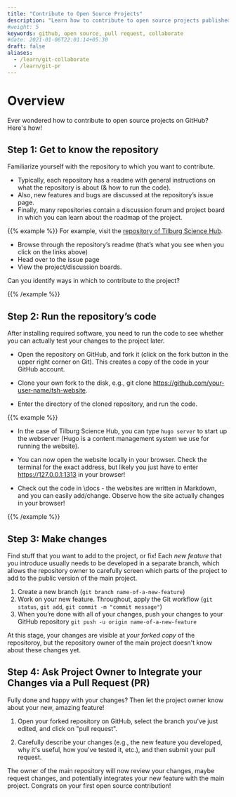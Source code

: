 ```yaml
---
title: "Contribute to Open Source Projects"
description: "Learn how to contribute to open source projects published on GitHub."
#weight: 5
keywords: github, open source, pull request, collaborate
#date: 2021-01-06T22:01:14+05:30
draft: false
aliases:
  - /learn/git-collaborate
  - /learn/git-pr
---
```


# Overview

Ever wondered how to contribute to open source projects on GitHub? Here's how!

## Step 1: Get to know the repository

Familiarize yourself with the repository to which you want to contribute.

- Typically, each repository has a readme with general instructions on what the repository is about (& how to run the code).
- Also, new features and bugs are discussed at the repository’s issue page.
- Finally, many repositories contain a discussion forum and project board in which you can learn about the roadmap of the project.

{{% example %}}
For example, visit the [repository of Tilburg Science Hub](https://github.com/tilburgsciencehub/tsh-website).

- Browse through the repository’s readme (that’s what you see when you click on the links above)
- Head over to the issue page
- View the project/discussion boards.

Can you identify ways in which to contribute to the project?

{{% /example %}}

## Step 2: Run the repository’s code

After installing required software, you need to run the code to see whether you can actually test your changes to the project later.

- Open the repository on GitHub, and fork it (click on the fork button in the upper right corner on Git). This creates a copy of the code in your GitHub account.

- Clone your own fork to the disk, e.g., git clone https://github.com/your-user-name/tsh-website.

- Enter the directory of the cloned repository, and run the code.

{{% example %}}
- In the case of Tilburg Science Hub, you can type `hugo server` to start up the webserver (Hugo is a content management system we use for running the website).

- You can now open the website locally in your browser. Check the terminal for the exact address, but likely you just have to enter https://127.0.0.1:1313 in your browser!

- Check out the code in \docs - the websites are written in Markdown, and you can easily add/change. Observe how the site actually changes in your browser!

{{% /example %}}


## Step 3: Make changes

Find stuff that you want to add to the project, or fix! Each *new feature* that you introduce usually needs to be developed in a separate branch, which allows the repository owner to carefully screen which parts of the project to add to the public version of the main project.

1. Create a new branch (`git branch name-of-a-new-feature`)
2. Work on your new feature. Throughout, apply the Git workflow (`git status`, `git add`, `git commit -m "commit message"`)
3. When you’re done with all of your changes, push your changes to your GitHub repository `git push -u origin name-of-a-new-feature`

At this stage, your changes are visible at *your forked copy* of the repositoroy, but the repository owner of the main project doesn't know about these changes yet.

## Step 4: Ask Project Owner to Integrate your Changes via a Pull Request (PR)

Fully done and happy with your changes? Then let the project owner know about your new, amazing feature!

1. Open your forked repository on GitHub, select the branch you've just edited, and click on "pull request".

2. Carefully describe your changes (e.g., the new feature you developed, why it's useful, how you've tested it, etc.), and then submit your pull request.

The owner of the main repository will now review your changes, maybe request changes, and potentially integrates your new feature with the main project. Congrats on your first open source contribution!
